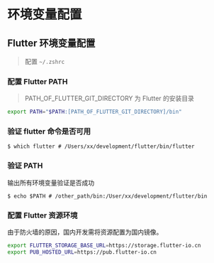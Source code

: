 # 环境变量配置

## Flutter 环境变量配置

> 配置 `~/.zshrc`

### 配置 Flutter PATH

> PATH_OF_FLUTTER_GIT_DIRECTORY 为 Flutter 的安装目录

```bash
export PATH="$PATH:[PATH_OF_FLUTTER_GIT_DIRECTORY]/bin"
```

### 验证 flutter 命令是否可用

```shell
$ which flutter # /Users/xx/development/flutter/bin/flutter
```

### 验证 PATH

输出所有环境变量验证是否成功

```shell
$ echo $PATH # /other_path/bin:/User/xx/development/flutter/bin
```

### 配置 Flutter 资源环境

由于防火墙的原因，国内开发需将资源配置为国内镜像。

```bash
export FLUTTER_STORAGE_BASE_URL=https://storage.flutter-io.cn
export PUB_HOSTED_URL=https://pub.flutter-io.cn
```